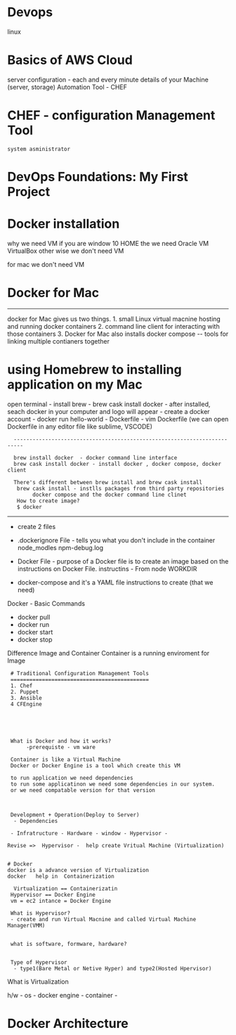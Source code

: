 # Devops
  linux
  

# Basics of AWS Cloud
server
configuration - each and every minute details of your Machine (server, storage)
Automation Tool - CHEF




# CHEF - configuration Management Tool
    system asministrator
    


# DevOps Foundations: My First Project

# Docker installation
why we need VM
  if you are window 10  HOME the we need Oracle VM VirtualBox
    other wise we don't need VM
    
 for mac we don't need VM
 
 
 # Docker for Mac
 --------------------
 
 
 docker for Mac gives us two things.
      1. small Linux virtual macnine hosting and running docker containers
      2. command line client for interacting with those containers
      3. Docker for Mac also installs docker compose -- tools for linking multiple contianers together
      
# using Homebrew to installing application on my Mac
open terminal
      - install brew
      - brew cask install docker
      - after installed, seach docker in your computer and logo will appear - create a docker account
      - docker run hello-world
      - Dockerfile
      - vim Dockerfile (we can open Dockerfile in any editor file like sublime, VSCODE)
      
      -------------------------------------------------------------------------
      
      brew install docker  - docker command line interface
      brew cask install docker - install docker , docker compose, docker client
      
      There's different between brew install and brew cask install 
       brew cask install - instlls packages from third party repositories
            docker compose and the docker command line clinet
       How to create image?
       $ docker 
            
            
   -------
   - create 2 files
   - .dockerignore File - tells you what you don't include in the container
        node_modles npm-debug.log 
   - Docker File - purpose of a Docker file is to create an image based on the instructions on Docker File.
      instructins - From node  WORKDIR 
   
  - docker-compose and it's a YAML file
      instructions to create (that we need)
      
      
 Docker - Basic Commands
 - docker pull
 - docker run
 - docker start
 - docker stop

Difference Image and Container
Container is a running enviroment for Image



            
     # Traditional Configuration Management Tools
     ============================================
     1. Chef
     2. Puppet
     3. Ansible 
     4 CFEngine
     
     
     
     
     
     What is Docker and how it works?
          -prerequiste - vm ware
          
     Container is like a Virtual Machine
     Docker or Docker Engine is a tool which create this VM
    
     to run application we need dependencies 
     to run some applicatinon we need some dependencies in our system. 
     or we need compatable version for that version
     
     
     
     Development + Operation(Deploy to Server)
      - Dependencies
     
     - Infratructure - Hardware - window - Hypervisor - 
     
    Revise =>  Hypervisor -  help create Vritual Machine (Virtualization)
    
    
    # Docker
    docker is a advance version of Virtualization
    docker   help in  Containerization
     
      Virtualization == Containerizatin
     Hypervisor == Docker Engine 
     vm = ec2 intance = Docker Engine
     
     What is Hypervisor?
     - create and run Virtual Macnine and called Virtual Machine Manager(VMM)
     
     
     what is software, formware, hardware?
     
     
     Type of Hypervisor
      - type1(Bare Metal or Netive Hyper) and type2(Hosted Hpervisor)
      
   What is Virtualization
   
   h/w - os - docker engine - container - 
     
   # Docker Architecture 
 
 
